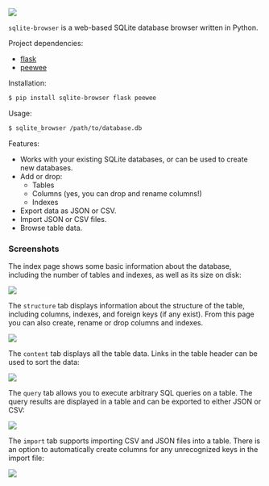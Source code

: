 ![](http://media.charlesleifer.com/blog/photos/sqlite-browser.png)

`sqlite-browser` is a web-based SQLite database browser written in Python.

Project dependencies:

* [flask](http://flask.pocoo.org)
* [peewee](http://docs.peewee-orm.com)

Installation:

```sh
$ pip install sqlite-browser flask peewee
```

Usage:

```sh
$ sqlite_browser /path/to/database.db
```

Features:

* Works with your existing SQLite databases, or can be used to create new databases.
* Add or drop:
  * Tables
  * Columns (yes, you can drop and rename columns!)
  * Indexes
* Export data as JSON or CSV.
* Import JSON or CSV files.
* Browse table data.

### Screenshots

The index page shows some basic information about the database, including the number of tables and indexes, as well as its size on disk:

![](http://media.charlesleifer.com/blog/photos/s1415479324.32.png)

The `structure` tab displays information about the structure of the table, including columns, indexes, and foreign keys (if any exist). From this page you can also create, rename or drop columns and indexes.

![](http://media.charlesleifer.com/blog/photos/s1415479418.23.png)

The `content` tab displays all the table data. Links in the table header can be used to sort the data:

![](http://media.charlesleifer.com/blog/photos/s1415479502.61.png)

The `query` tab allows you to execute arbitrary SQL queries on a table. The query results are displayed in a table and can be exported to either JSON or CSV:

![](http://media.charlesleifer.com/blog/photos/s1415487149.3.png)

The `import` tab supports importing CSV and JSON files into a table. There is an option to automatically create columns for any unrecognized keys in the import file:

![](http://media.charlesleifer.com/blog/photos/s1415479625.44.png)
